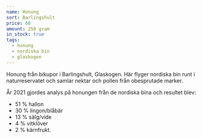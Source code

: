 ```yaml
---
name: Honung
sort: Barlingshult
price: 60
amount: 250 gram
in_stock: true
tags:
  - honung
  - nordiska bin
  - glaskogen
---
```


Honung från bikupor i Barlingshult, Glaskogen. Här flyger nordiska bin runt i naturreservatet och samlar nektar och pollen från obesprutade marker.

År 2021 gjordes analys på honungen från de nordiska bina och resultet blev:

- 51 % hallon
- 30 % lingon/blåbär
- 13 % sälg/vide
- 4 % vitklöver
- 2 % kärnfrukt.
